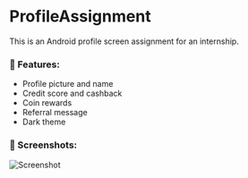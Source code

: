 # ProfileAssignment

This is an Android profile screen assignment for an internship.

### 🔧 Features:
- Profile picture and name
- Credit score and cashback
- Coin rewards
- Referral message
- Dark theme

### 📱 Screenshots:
![Screenshot](./![image](https://github.com/user-attachments/assets/552be385-acfc-4ea3-92f5-ee8d15d7836c)
)

